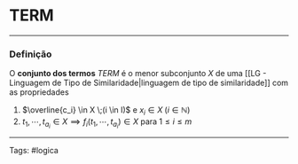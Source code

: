 
# TERM

---

### Definição

O **conjunto dos termos** $TERM$ é o menor subconjunto $X$ de uma [[LG - Linguagem de Tipo de Similaridade|linguagem de tipo de similaridade]] com as propriedades

1. $\overline{c_i} \in X \;(i \in I)$  e $x_i \in X \;(i \in \mathbb{N})$
2. $t_1,\cdots,t_{a_i} \in X \implies f_i(t_1,\cdots,t_{a_i}) \in X$ para $1 \leq i \leq m$

---

Tags: #logica

